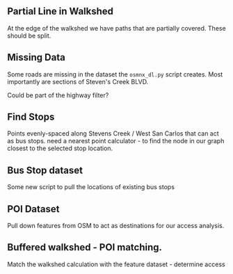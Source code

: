 ## Partial Line in Walkshed

At the edge of the walkshed we have paths that are partially covered.
These should be split.

## Missing Data

Some roads are missing in the dataset the `osmnx_dl.py` script creates.
Most importantly are sections of Steven's Creek BLVD.

Could be part of the highway filter?

## Find Stops

Points evenly-spaced along Stevens Creek / West San Carlos that can act as bus stops.
need a nearest point calculator - to find the node in our graph closest to the selected stop location.

## Bus Stop dataset

Some new script to pull the locations of existing bus stops

## POI Dataset

Pull down features from OSM to act as destinations for our access analysis.

## Buffered walkshed - POI matching.

Match the walkshed calculation with the feature dataset - determine access
